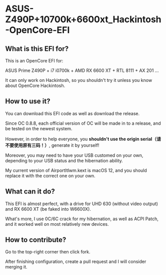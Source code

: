 # ASUS-Z490P+10700k+6600xt_Hackintosh-OpenCore-EFI

## What is this EFI for? 

This is an OpenCore EFI for: 

ASUS Prime Z490P + i7 i0700k + AMD RX 6600 XT + RTL 8111 + AX 201 ...

It can only work on Hackintosh, so you shouldn't try it unless you know about OpenCore Hackintosh. 

## How to use it?

You can download this EFI code as well as download the release. 

Since OC 0.8.8, each official version of OC will be made in to a release, and be tested on the newest system. 

However, in order to help everyone, you **shouldn't use the origin serial（请不要使用原有三码！）**, generate it by yourself!

Moreover, you may need to have your USB customed on your own, depending to your USB status and the hibernation ability. 

My current version of AirportItlwm.kext is macOS 12, and you should replace it with the correct one on your own. 

## What can it do?

This EFI is almost perfect, with a drive for UHD 630 (without video output) and RX 6600 XT (be faked into W6600X). 

What's more, I use 0C/6C crack for my hibernation, as well as ACPI Patch, and it worked well on most relatively new devices. 

## How to contribute? 

Go to the top-right corner then click fork. 

After finishing configuration, create a pull request and I will consider merging it. 
